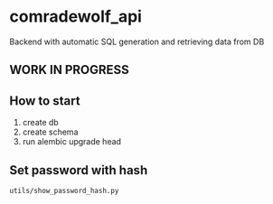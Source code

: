 # comradewolf_api
Backend with automatic SQL generation and retrieving data from DB

## WORK IN PROGRESS

## How to start
1. create db
2. create schema
3. run alembic upgrade head

## Set password with hash
```utils/show_password_hash.py```
